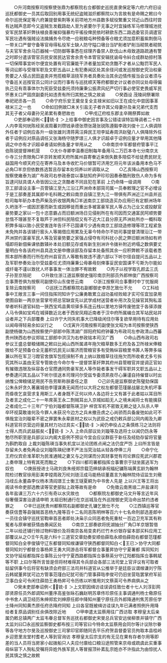 <!-- { "loadSidebar": true } -->
　　○升河南按察司按察使张鼎为都察院右佥都御史巡抚直隶保定等六府六府旧设巡抚都御史一员其后取回别用事无统纪盗贼滋炽都察院以为言故有是命赐之敕曰今命尔巡抚保定等六府兼提督紫荆等关前项地方州县数多赋役繁重又邻近山西往时尝有达贼声息即今又盗贼生发截路劫人至为紧要尔于无事之时宜操练军马修理城池抚安军民禁革奸弊扶植良善摧抑强暴均平徭役俾民依时耕歛东西二路选委官员调遣官军民壮遇有强贼设法擒捕务令尽绝一应税粮屯种预备等仓粮尤须加意积蓄紫荆倒马一带关口严督守备等官毋得私役军士缺人防守隘口墩台当铲削者铲削当砌筑者砌筑与夫官军舍余马匹器械一切防御等事悉在综理齐备禁人砍伐山木毋致道路疏通有警之时即分遣该管官员抚安居民达官舍余责令本管官安辑抚谕毋令紏合成群劫掠村落一切保障事宜听尔便宜处置有司官廉能干济者量加奖劝贪酷不才者从公黜罚军民人等词讼即与受理军职及文职五品以上有犯奏闻区处其余径问或发巡按御史究治权豪势要之人侵占民田盗卖并兠揽粮草沮挠军务者具奏处治其余边情传报当会议者须与守备巡关巡按官员公同计议而行事有与巡抚顺天等府都御史计议者亦同议处毋得偏执己见有乖事体尔为宪臣受兹委托须持廉秉公振肃风纪严切行事必使官吏畏威军民怀惠关口严固庶副委托如违责有所归其勉之慎之故谕
　　○癸酉设  茂陵祠祭署除奉祀祀丞各一员
　　○命宁府乐安王奠垒复全支禄米如旧以王在成化中尝因事革禄米三之一也
　　○命如旧例故□未关引盐无子者许其父母妻孙及亲兄弟代支而其无子者父母妻孙兄弟累有奏愬故也
　　○甲戌辽府桂东郡主卒赐祭葬如故
　　○吏部奉诏例＜锍-釒＞上给事中御史因言事及公错诖误特旨降调者二十四人内李鸾何珖陈经吴淑周蕃刘瓒钱承德张瓒张晟张锐陈遵毅李政刘俊十三人俱调除外任者于诏例应各升一级张雄刘清蒋昺汪舜民王坦李延寿周洪赵璧八人俱降除外任者于诏例应对原品调任又张海杨守随罗璟三人俱才识超卓于诏例应量才举用其他降调之中亦有才识超卓者请如例各量才举用从之
　　○命南京中军都督府管事平江伯陈锐提督神机营
　　○太仆寺卿李温奏旧制每年备用马二万匹本寺七分南京太仆寺三分责限角□羊京转发顺天府所属州县寄餋近来倒失数多陪偿不给徒费民财无益国用今顺天府见在寄养马及本寺收贮马价银暂可济用乞将元年该派备用本色马不必角□羊京但依数拣选暂且存留本处饲养以听调取从之
　　○乙亥降山西按察司按察使雍泰为湖广布政司右参政泰尝以事挞知府尹珍珍因奏泰酷刑致伤人命为多有旨逮问狱具谓人命皆因公比之贪酷者不同且犯在革前  上仍命降一级调用
　　○南京工部请设主事一员管镇江至九江沿江芦洲命本部简司属一员奉敕理之官不必增设于是工部奏差其属郎中毛科赐之敕曰南京自镇江至九江一带俱有芦洲近江州县并巡检司每年斫办本色芦柴及折收银两角□羊送南京工部烧造买办应用已有定额洲场年久坍涨不一或因淤塞而新生或因移徙而重出多被富豪军民人等占为己业又或投献官豪势要之家以一包十恣意霸占而旧额洲场日见侵削所在有司因而交通富民阿顺势要怠惰不理甚至不复取芦于洲但科民陪偿又有不近大江县分原无芦洲处所亦一概科取积弊多端以致小民受害连年告讦不已国课亏少遇有南京工部烧造修理等项工程紧急未免拘并各该铺行窑头人等揭借应用累及无辜今特命尔不妨司事提督清理沿江一带芦洲禁约富豪军民人等及官豪势要之家强占侵夺有司科扰小民之弊旧额洲场如有坍塌即将新佃柴课依数辏补本处旧额见存或有新生别洲许令拨补附近坍塌之数俱要丈量明白令各该府州县具造文册申缴该部及存留本处备照其余一应积弊敕不该载者悉照本部所奏而行所在府州县官员人等敢有故违不遵六部以下听尔径自提问五品以上及军职参奏处治尔受兹委任尤须持廉秉公毋暴毋刻俾事妥民安国课不亏斯为尔能如或纤毫不谨以致扰人坏事事发一体治罪不宥故敕
　　○丙子以视学取孔颜孟三氏子孙至京陪祀
　　○升致仕浙江道监察御史强珍南京刑部员外郎林俊广西按察司佥事萧苍俱为按察司副使珍山东俊苍云南
　　○浙江按察司佥事曹时中丁忧服阕复除云南按察司
　　○巡抚江西都察院右副都御史李昂乞致仕不允
　　○工科给事中王敞言三事一间住指挥同知许宁公廉勇敢累立战功虽经败衄才实可任宜加录用使图自新一两京坐营掌号把总官缺宜先以武学成材送营者补用次及见操官其狥私滥举者听科道官紏劾一狭西宝鸡县黄坝驿多系连云栈以里地方驿传废弛宜于各驿添拨人马令俱如宝鸡在城驿数近北者于西安凤翔近南者于汉中府所属编佥其军站民站并设者并之下兵部覆奏  上曰许宁大同失机事大已降级闲住尔等复欲举用待有应用处以闻毋得轻易余如议行之
　　○戊寅升河南按察司副使张文昭为本司按察使狭西副使杨徽为山西按察使户部郎中陈清湖广郧阳府知府钟蕃为布政司左参政清山西蕃贵州陕西右参议郑铭工部郎中洪汉为右参政铭本司汉广西
　　○命山西布政司右参议王盛总督粮储赐之敕曰比闻山西所属递年拖欠粮草数多王府及各卫所禄米俸粮拨给不足预备仓全无蓄积饥民无以赈济而管粮官多有受贿纵容粮里书筭人等弊多端兼以所在军卫刁蹬官舍旗军包揽挟制不肯上纳以致粮草往往拖欠而所收者尤多亏拆究其所以盖由无官专管故也今命尔专一提督禁革奸弊其府州县管粮官并提调正官如有摧徵违限及纵容各仓官攒通同势豪军民人等作毙者事发干碍军职并文职五品以上参奏逮问其五品以下听尔径送本司理问尔受兹专委须夙夜尽心廉谨自持催督以时出纳惟公俾粮储足用民不告劳斯称朕委任之意
　　○己卯先是监察御史陈璧劾保国公朱永奸贪久著襄城伯李瑾谋勇无闻而付以大将之权左都督范瑾屡战屡北失机坏事而昏夜乞哀营求复用斯三人者身既不正何以帅人各边将士又有甚于此者姑以耳目所及者言之成化二十一年席英王永二剽贼耳出入京城如蹈无人之境未闻将士有能擒获之者成化二十三年广宁伯刘璇都督陈瑛卫护  梓宫军机不密致无赖之徒入队杀人甲卒环视莫敢谁何及今罪人未获况今边方之兵未撤丑虏之心尚骄而兵备废弛如此可不惧哉宜治刘璇辈不密之罪罢朱永辈匪材之权以为武臣之戒仍敕兵部公同内阁及九卿科道官将京营边将量其材力功过具实＜锍-釒＞闻仍申役占之条慎练习之法则将士得人而兵武益振矣＜锍-釒＞入  上命兵部议处刘璇等及选将士以闻仍饬永等勉尽所职至是兵部议以内阁大臣例不预议今宜会应议群臣于新任及经劾存留将官量为斟酌取自  上裁刘璇陈瑛当事失机宜以法论团练点闸之法仍宜严饬  上曰所言皆是存留未久者免再会议刘璇陈瑛纪律不严法当究治姑从轻各停俸三月
　　○命宁化王府仪宾俞淮革职为民淮通贼之妻又与之同谋而分其财事觉有司论罪应死武兴郡君上奏申理上特宥其死而黜之
　　○下四川都司署都指挥佥事曹宗于狱坐匿逃军为奴也
　　○庚辰授进士马政刘良朱绶郑宗载范绅胡承祝福纪镛陈端黄玄龄为翰林院检讨教官徐用彭美李镗周政万纶刘琏汪成马能杨埙董嘉言为翰林院侍诏监生刘儆冯绖丘永董森李仪杨本清阎璟王士衡王璲夏綗为中书舍人先是  上以兴王等王将出阁读书命吏部选教读等官吏部拟上政等故有是命
　　○免徵云南黑琅二井盐课司各年盐课三万六十六引有奇以水灾故也
　　○都察院左都御史马文升等言近年风俗奢僣深害治道请申明  太祖旧制通行在京巡城及在外巡按御史究治命出禁约违者罪之
　　○辛巳巡抚贵州都察院右副都御史孔镛乞致仕不允
　　○江西镇巡等官奏获信豊等县强贼首恶杨九隆等百十二名同恶陈明林等百六十七名命刑部选差郎中一员往会镇守巡抚官鞫审首恶者即处决枭示众同恶者免死重杖一百边卫充军其有称冤者与原审被获情由奏闻区处
　　○南京工部奏欲将抚湖抽分厂角□羊京银暂借二年以给还铺行赊过物料银价及将南京各局变卖朽烂竹木价银存留本部买料应用工部覆议从之○壬午先是六科十三道官交章劾奏安顺伯薛珤永顺伯薛勋右都督范瑾都督同知白全李俊镇守辽东都督同知缑谦镇守狭西都督同知白＜王已＞协守大同都督同知刘宁都督佥事杨昇王勇大同游击将军都督佥事董昇协守宁夏署都  挥同知刘文协守延绥都指挥佥事陈云分守宁夏西路都指挥佥事蔡英分守辽阳都指挥佥事韩斌等不职  上曰尔等所言皆是但将材难得其令兵部会各部三法司堂上官评议有可取者姑留供事今后将官有缺须会府部三法司并科道官从公推举于是廷臣议谓缑谦刘宁陈云韩斌董昇犹可边方管事范瑾白玘犹可衙门管事薛珤李俊可仍旧坐营珤罢掌府军前卫事白全可令闲住薛勋王勇杨昇可令历练以听推用刘文蔡英可令养病俱从之
　　○癸未吏部奉诏例＜锍-釒＞上文职因缉访诖误调任致仕者十七人刘淳彭网邵贤原任员外郎调知州董序高鉴张昹石巍赵明苏章佟珍原任主事调通判杨士儆原任中书舍人调卫经历朱绅郑宏刘绅原任郎中降知州董宁原任员外郎降通判焦芳原任学士降州同知黄杰原任府丞降府同知  上曰各官既被缉访诖误九年已满者照例升用降给者复原品调别任余俱改除近地
　　○甲申遣太监蔡用往广西访取  孝穆皇太后亲属仍敕总镇两广太监韦眷总督军务巡抚右都御史宋旻总兵官安远侯柳景并镇守广西太监刘曰□永巡按监察御史都布按三司等官曰今特命太监蔡用会同尔等计议除尔眷等各守地方尔旻及巡按御史三司掌印官即随同去平乐府贺县督委官员拘取本县桂岭乡迎恩里龙堂村耆老人等到官询访  孝穆皇太后宗支的有无见在果有存者尔用等即差的当人员将当房家小起拨船只人夫应付廪给口粮沿途照管来京毋或疏虞此实重事毋纵容下人狥私受嘱将异姓外族军民人等冒报顶补紊乱宗姓亦不许指此为由惊扰人民其慎之慎之故敕
